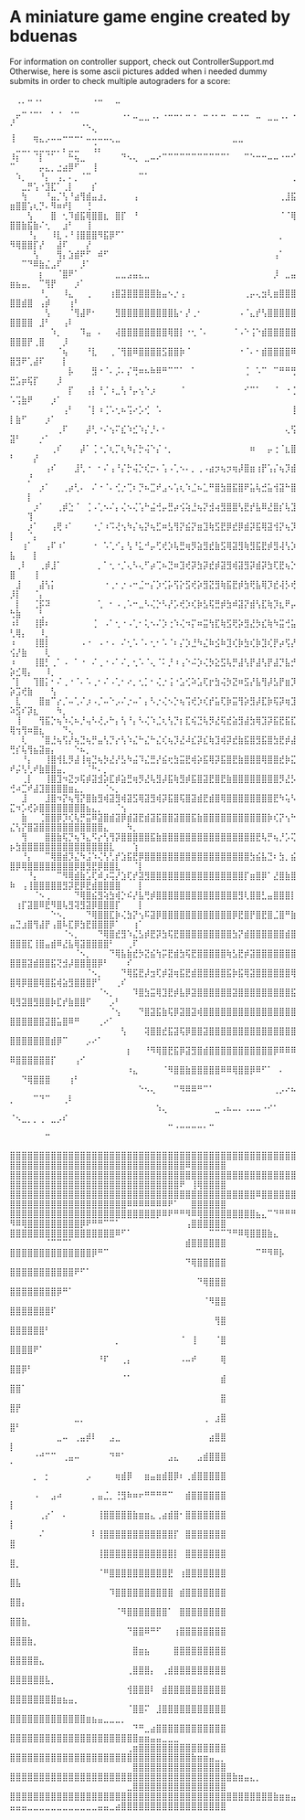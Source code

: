 # A miniature game engine created by bduenas


For information on controller support, check out ControllerSupport.md
Otherwise, here is some ascii pictures added when i needed dummy submits in order to check multiple autograders for a score:


⠀⢀⡀⠤⠠⠄⠀⠀⠀⠀⠀⠀⠀⠀⠠⠤⠀⠀⣀⠀⠀⠀⠀⠀⠀⠀⠀⠀⠀⠀⠀⠀⠀⠀⠀⠀⠀⠀⠀⠀⠀⠀⠀⠀⠀⠀⠀⠀⠀⠀⠀⣀⢀⣀⡀⠀⡀⢀⠀⢀⣀⠀⠀⠀⠀⠀⠀⠀⠀⠀⠀⠀
⢠⠋⠀⠀⠀⠀⠀⠀⠀⠀⠀⠀⠀⠀⠀⠀⠀⠀⠀⠈⠁⠒⠤⠤⠐⠂⠈⠉⠉⠁⠉⠈⠀⠉⠈⠁⠉⠀⠉⠈⠉⠀⠒⠀⠤⠤⠐⠂⠈⠁⠀⠀⠀⠀⠀⠀⠀⠀⠀⠀⠀⠈⠑⢄⠀⠀⠀⠀⠀⠀⠀⠀
⢸⠀⠀⠀⢶⣄⡠⠤⠤⠒⠒⠒⠂⠤⠤⠤⠤⢄⣀⠀⠀⠀⠀⠀⠀⠀⠀⠀⠀⠀⠀⠀⠀⠀⠀⠀⠀⠀⣀⣀⠀⠀⠀⠀⠀⠀⠀⠀⠀⠀⣀⣀⡀⣀⣀⣀⣀⡀⡄⣀⣀⠀⠀⢨⡄⠀⠀⠀⠀⠀⠀⠀
⠸⡆⠀⠀⠈⡇⠈⠁⠀⠀⠓⢦⣀⠀⠀⠀⠀⠀⠀⠙⠢⢄⠀⣀⠤⠔⠉⠉⠉⠉⠉⠉⠉⠉⠉⠉⠉⠁⠀⠀⠉⠑⠒⠒⠤⠤⠐⠒⠊⠉⠀⠀⠀⠀⡤⣄⡀⣐⣴⡿⠋⠀⠀⢸⠀⠀⠀⠀⠀⠀⠀⠀
⠀⠱⡀⠀⠀⠘⡄⠀⢠⡀⠄⡀⠈⠉⠀⠀⠀⠀⠀⠀⠀⠀⠉⠁⠀⠀⠀⠀⠀⠀⠀⠀⠀⠀⠀⠀⠀⠀⠀⠀⠀⠀⠀⠀⠀⠀⠀⠀⢀⠀⠀⣀⡛⢡⠐⣹⣏⠁⢀⡇⠀⠀⠀⡎⠀⠀⠀⠀⠀⠀⠀⠀
⠀⠀⢳⠀⠀⠀⠘⣤⡈⢣⠘⣴⢻⣾⣤⣰⡀⠀⠀⠀⠀⢠⠀⠀⠀⠀⠀⠀⠀⠀⠀⠀⠀⠀⠀⠀⠀⠀⠀⠀⠀⠀⠀⠀⠀⠀⢀⣸⣯⣶⣿⣿⢡⢆⡙⠄⠻⠶⠞⡇⠀⠀⢘⠀⠀⠀⠀⠀⠀⠀⠀⠀
⠀⠀⠀⢣⠀⠀⠀⣿⠀⢂⠹⣾⣯⢿⣿⣿⣆⠀⣿⡏⠀⠘⠀⠀⠀⠀⠀⠀⠀⠀⠀⠀⠀⠀⠀⠀⠀⠀⠀⠀⠀⠀⠀⠀⠀⠀⠈⠈⢿⣿⣿⣷⣯⣷⠌⢂⠀⠀⣰⠃⠀⠀⢸⠀⠀⠀⠀⠀⠀⠀⠀⠀
⠀⠀⠀⠘⡄⠀⠀⠸⣇⠠⠘⢸⣿⣿⣿⠻⣯⡿⠋⠁⠀⠀⠀⠀⠀⠀⠀⠀⠀⠀⠀⠀⠀⠀⠀⠀⠀⠀⠀⠀⠀⠀⠀⠀⠀⠀⡀⠀⠀⠻⢿⣿⣿⡏⡜⠀⠀⣼⠏⠀⠀⠀⡜⠀⠀⠀⠀⠀⠀⠀⠀⠀
⠀⠀⠀⠀⢣⠀⠀⠀⢻⡄⣱⣾⠟⠋⠀⠾⠋⠀⠀⠀⠀⠀⠀⠀⠀⠀⠀⠀⠀⠀⠀⠀⠀⠀⠀⠀⠀⠀⠀⠀⠀⠀⠀⠀⠀⢠⠁⠀⠀⠀⠀⠉⠙⠿⣷⣌⣠⠏⠀⠀⠀⡸⠁⠀⠀⠀⠀⠀⠀⠀⠀⠀
⠀⠀⠀⠀⠀⡆⠀⠀⠈⣿⠟⠁⠀⠀⠀⠀⠀⠀⣀⣀⣠⣤⣄⣀⠀⠀⠀⠀⠀⠀⠀⠀⠀⠀⠀⠀⠀⠀⠀⠀⠀⠀⠀⠀⠀⡸⠀⣀⣤⣶⣦⣤⡀⠀⠉⢻⡟⠀⠀⠀⡰⠁⠀⠀⠀⠀⠀⠀⠀⠀⠀⠀
⠀⠀⠀⠀⠀⠘⡀⠀⠀⠸⣄⠀⠀⢀⠀⠀⠀⢰⣿⣽⣿⣿⣿⣿⣿⣷⣤⠢⡐⢠⠀⠀⠀⠀⠀⠀⠀⠀⠀⠀⢀⡤⢄⣲⢇⣶⣿⣿⣿⣿⣿⣾⣿⠀⢠⡾⠀⠀⠀⢰⠃⠀⠀⠀⠀⠀⠀⠀⠀⠀⠀⠀
⠀⠀⠀⠀⠀⠀⢣⠀⠀⠀⠈⢻⣼⠟⠂⠀⠀⠀⣻⣿⣿⣿⣿⣿⣿⣿⣿⣿⣧⠂⡜⢀⠂⠀⠀⠀⠀⠀⠀⠠⠈⣄⡞⢣⣿⣿⣿⣿⣿⣿⣿⣿⣿⠀⣸⠃⠀⠀⢠⠇⠀⠀⠀⠀⠀⠀⠀⠀⠀⠀⠀⠀
⠀⠀⠀⠀⠀⠀⠀⠱⡀⠀⠀⠀⠹⣤⠀⠄⠀⠀⢼⣿⣿⣿⣿⣿⣿⣿⣿⢿⣿⡇⠐⢂⠈⠄⠀⠀⠀⠀⠈⠠⠑⢨⠑⣾⣿⣿⣿⣿⣿⣿⣿⣿⡟⢀⣿⠀⠀⠀⡸⠀⠀⠀⠀⠀⠀⠀⠀⠀⠀⠀⠀⠀
⠀⠀⠀⠀⠀⠀⠀⠀⠈⢦⠀⠀⠀⠘⣇⠀⠀⢀⠈⢻⣿⠿⣿⣿⣿⣿⣫⣿⣿⡷⠈⠀⠀⠀⠀⠀⠀⠀⠀⠐⠈⠄⠂⣾⣿⣿⣿⣿⠿⣿⣻⠟⢁⣼⠏⠀⠀⠀⡇⠀⠀⠀⠀⠀⠀⠀⠀⠀⠀⠀⠀⠀
⠀⠀⠀⠀⠀⠀⠀⠀⠀⠀⡧⠀⠀⠀⣻⠐⠈⠄⡨⠄⡌⢛⠶⠦⠷⠿⠛⠉⠉⠁⠀⠁⠀⠀⠀⠀⠀⠀⠀⠀⢈⠀⠡⠉⠀⠉⠛⠛⢛⣛⣡⡶⢯⡏⠀⠀⠀⡸⠀⠀⠀⠀⠀⠀⠀⠀⠀⠀⠀⠀⠀⠀
⠀⠀⠀⠀⠀⠀⠀⠀⠀⠀⡏⠀⠀⢠⡇⠘⡈⠰⣀⢣⠘⡤⢢⠑⡰⠀⠀⠀⠀⠈⠀⠀⠀⠀⠀⠀⠀⠀⠀⠀⠊⠉⠁⠀⠀⠈⠀⠐⢈⠡⢩⣷⠟⠀⠀⠀⡰⠁⠀⠀⠀⠀⠀⠀⠀⠀⠀⠀⠀⠀⠀⠀
⠀⠀⠀⠀⠀⠀⠀⠀⠀⢠⠃⠀⠀⠈⡇⠰⢈⠡⢂⠦⢩⠔⡡⢊⠀⠡⠀⠀⠀⠀⠀⠀⠀⠀⠀⠀⠀⠀⠀⠀⠀⠀⠀⠀⠀⠀⠀⠀⢸⡇⣷⠋⠀⠀⠀⡰⠁⠀⠀⠀⠀⠀⠀⠀⠀⠀⠀⠀⠀⠀⠀⠀
⠀⠀⠀⠀⠀⠀⠀⠀⢀⠏⠀⠀⠀⡼⢃⠐⠌⢢⠍⣎⠱⣊⠱⡌⡘⠄⠂⠀⠀⠀⠀⠀⠀⠀⠀⠀⠀⠀⠀⠀⠀⠀⠀⠀⠀⠀⠀⢄⢫⣽⠃⠀⠀⠀⡐⠁⠀⠀⠀⠀⠀⠀⠀⠀⠀⠀⠀⠀⠀⠀⠀⠀
⠀⠀⠀⠀⠀⠀⠀⢀⠎⠀⠀⠀⡼⠁⢈⠐⡈⢆⡉⢆⠳⡌⡓⢬⠑⡌⠐⡀⠀⠀⠀⠀⠀⠀⠀⠀⠀⠀⠀⠀⠀⠶⠀⠀⡤⢐⠈⣆⣿⠃⠀⠀⠀⡜⠀⠀⠀⠀⠀⠀⠀⠀⠀⠀⠀⠀⠀⠀⠀⠀⠀⠀
⠀⠀⠀⠀⠀⠀⢠⠎⠀⠀⠀⣸⢃⠐⠀⠂⠌⢠⠘⡌⡓⢬⡑⢎⡒⠄⢡⠠⢁⠢⠄⡀⢀⠠⣴⡲⢦⡲⢶⡼⣿⣶⢰⡟⢡⡌⢦⡹⣾⠀⠀⠀⡘⠀⠀⠀⠀⠀⠀⠀⠀⠀⠀⠀⠀⠀⠀⠀⠀⠀⠀⠀
⠀⠀⠀⠀⠀⡰⠁⠀⠀⢀⡴⢃⠄⠀⠌⠐⠈⠄⢊⡐⢉⠆⡙⠦⣉⠞⣠⠢⢡⢆⠱⣈⠦⣁⠛⣿⣳⣿⣯⣿⠟⣥⢧⣚⣥⢺⣽⠓⣿⠀⠀⠀⡇⠀⠀⠀⠀⠀⠀⠀⠀⠀⠀⠀⠀⠀⠀⠀⠀⠀⠀⠀
⠀⠀⠀⠀⡰⠁⠀⠀⢀⡾⣑⠈⠀⢈⠠⢁⠢⠌⡄⢌⠢⢌⢡⠓⣬⢚⡤⣛⡴⢪⢵⣘⢦⡝⣺⢴⣻⣿⣿⢣⣟⡞⣧⠿⣜⣿⡎⢧⣹⠀⠀⠀⢹⠀⠀⠀⠀⠀⠀⠀⠀⠀⠀⠀⠀⠀⠀⠀⠀⠀⠀⠀
⠀⠀⠀⡰⠁⠀⠀⢠⢟⠰⠁⠀⠀⠀⠐⡈⠰⠩⢜⢢⠳⡌⢦⡝⢦⣋⠶⣣⢻⡝⣮⡝⣶⣹⢷⣫⣟⡿⣞⡿⣾⡽⣯⢿⣽⢺⡝⢦⡹⡇⠀⠀⠈⡄⠀⠀⠀⠀⠀⠀⠀⠀⠀⠀⠀⠀⠀⠀⠀⠀⠀⠀
⠀⠀⢰⠁⠀⠀⢠⠏⠰⠁⠀⠀⠀⠀⠐⠀⠡⢁⠊⡄⢣⠘⣅⠚⡤⢋⢞⡱⢧⣛⢶⡻⣵⣻⣞⣷⣫⢿⣽⣻⢷⣻⣯⣟⡾⣻⢼⢣⡱⣧⠀⠀⠀⡇⠀⠀⠀⠀⠀⠀⠀⠀⠀⠀⠀⠀⠀⠀⠀⠀⠀⠀
⠀⢀⠇⠀⠀⢀⡾⣸⠁⠀⠀⠀⠀⠀⠀⡀⠁⢂⠐⡈⢄⠣⢄⠋⡴⢉⠦⣙⠶⣹⢞⡽⣳⡽⣞⡾⣽⣻⢾⣽⣻⡽⣾⡽⣳⢏⣟⢦⡑⣿⠀⠀⠀⢸⠀⠀⠀⠀⠀⠀⠀⠀⠀⠀⠀⠀⠀⠀⠀⠀⠀⠀
⠀⣸⠀⠀⠀⣼⢣⡅⠀⠀⠀⠀⠀⠀⠀⠀⠐⢀⠂⡐⠠⠒⣈⠒⡌⡱⢊⡥⢫⡕⣫⢞⡵⣻⣝⣻⢷⣯⣟⡾⣳⢟⣧⢿⡹⣞⢼⡣⢞⡸⡇⠀⠀⠈⡄⠀⠀⠀⠀⠀⠀⠀⠀⠀⠀⠀⠀⠀⠀⠀⠀⠀
⠀⡇⠀⠀⢈⡯⠽⠀⠀⠀⠀⠀⠀⠀⠀⢁⠀⠂⠠⢀⠡⠒⣀⠣⢌⡑⠣⡜⡡⢞⡱⢎⡷⣣⢯⣛⡾⣳⠾⣽⡝⣾⢣⣏⢷⡹⣆⠟⡤⢓⣷⠀⠀⠀⢃⠀⠀⠀⠀⠀⠀⠀⠀⠀⠀⠀⠀⠀⠀⠀⠀⠀
⠰⠇⠀⠀⢸⡿⠆⠀⠀⠀⠀⠀⠀⠀⢈⠀⠠⠁⢂⠐⠠⢁⠂⢅⠢⠌⡱⢐⠱⢌⠲⡍⠶⣭⢳⣏⢷⣫⢟⡵⣻⣜⡳⣎⢷⠳⣭⢚⣥⢃⢿⡄⠀⠀⠸⡀⠀⠀⠀⠀⠀⠀⠀⠀⠀⠀⠀⠀⠀⠀⠀⠀
⠰⠀⠀⠀⢸⣿⡇⠀⠀⠀⠀⠀⠠⠐⠀⠠⠐⠠⠀⠌⢂⠡⠈⠄⢂⠂⠡⠈⠆⡌⡱⣘⠳⣌⠷⣪⠷⣹⢎⡷⣳⢎⡷⣹⢎⡟⡴⢫⡜⢪⡜⣷⠀⠀⠀⢇⠀⠀⠀⠀⠀⠀⠀⠀⠀⠀⠀⠀⠀⠀⠀⠀
⠰⠀⠀⠀⢸⣿⡃⢀⠁⠠⠀⠁⠐⠀⠌⢀⠐⠠⠁⠌⡀⢂⠡⠈⢄⠈⠅⡘⠰⢠⠑⠬⡱⢌⡳⣕⣫⢧⡛⣼⢣⡟⣼⢣⡟⣼⡙⣧⡚⡵⣊⢿⡄⠀⠀⠸⡀⠀⠀⠀⠀⠀⠀⠀⠀⠀⠀⠀⠀⠀⠀⠀
⠈⡇⠀⠀⢹⣿⡅⠂⠌⢀⠐⠈⠄⠡⢀⠂⠌⠠⢁⠂⠔⡀⢂⡁⠂⢌⡐⢨⠐⣡⢊⠵⣡⢏⡖⣳⢬⡳⣝⠶⣫⡜⣧⢻⡼⣣⡟⣶⡹⡵⣩⢞⣷⠀⠀⠀⢣⠀⠀⠀⠀⠀⠀⠀⠀⠀⠀⠀⠀⠀⠀⠀
⠀⣇⠀⠀⠀⣿⣶⠉⡔⡈⠤⢁⠌⡰⠠⡈⠤⠑⡠⠌⡐⠤⠁⡄⠣⡐⢌⠢⡑⢦⢩⢞⡱⢎⡞⣥⢏⡷⣭⢻⡵⣻⡼⣏⡷⢯⡽⢶⣹⠵⣫⠎⡽⣆⠀⠀⠀⠳⡀⠀⠀⠀⠀⠀⠀⠀⠀⠀⠀⠀⠀⠀
⠀⢸⠀⠀⠀⢻⣯⡑⢦⠱⢌⠦⡘⢤⠣⢜⡠⠓⡄⢣⠘⡄⠣⢌⠱⣈⢆⢣⡙⡆⣏⢮⣙⢧⡻⣜⢯⣞⣵⣻⣼⣳⢿⣹⡽⣯⣟⣯⣏⢿⢲⢻⠶⣿⣆⠀⠀⠀⠙⢄⠀⠀⠀⠀⠀⠀⠀⠀⠀⠀⠀⠀
⠀⠀⢇⠀⠀⠈⣿⣘⢦⢫⡜⢦⣙⢦⡛⣤⢣⡙⡔⢣⠱⣌⠓⣌⠓⣌⢎⢦⡹⣜⠼⣎⡽⣎⢷⣹⢾⡽⣞⣷⣯⣿⣻⣯⣿⣳⣟⡾⣼⢛⡎⢧⢻⣦⣽⣶⡄⠀⠀⠀⠑⠦⡀⠀⠀⠀⠀⠀⠀⠀⠀⠀
⠀⠀⠘⡄⠀⠀⢸⣿⢺⣇⡻⣼⢸⢶⣙⢦⡳⣜⡜⣣⠳⣬⠹⣌⣛⡜⣮⢖⣳⣭⣟⢾⡵⣯⢿⡽⣯⣿⣟⣷⣿⣿⣿⢿⣿⣿⣞⡷⣍⠞⡬⢣⢃⠞⣷⣿⣿⣤⡀⠀⠀⠀⠈⠓⠄⡀⠀⠀⠀⠀⠀⠀
⠀⠀⢀⡇⠀⠀⢸⣿⣹⠲⣝⡲⢯⡾⣽⣺⡵⣏⡾⣵⣛⢶⡻⣜⢧⣻⡼⣯⢷⣻⡾⣯⣿⣽⣟⣿⣟⣷⣿⣿⣿⣿⣿⣿⣿⣿⡻⣜⡣⢚⠴⣉⠞⣼⣹⣿⣿⣿⣿⣶⣄⡀⠀⠀⠀⠈⠢⡀⠀⠀⠀⠀
⠀⠀⣸⠀⠀⠀⣸⣿⠲⡝⢦⢻⡝⣿⣷⣻⢾⣽⣻⢾⣽⣫⢿⣽⣻⢾⡽⣯⣿⢯⣿⣽⣾⣟⣾⣿⢿⣿⣿⣿⣿⣿⣿⣿⣿⣟⠳⢥⠣⣍⠲⡡⢞⡵⣿⣿⣿⣿⣿⣿⣿⣿⣦⣄⡀⠀⠀⠈⢢⠀⠀⠀
⠀⠀⣷⠀⠀⢈⣿⣿⡿⡹⢎⢧⡛⣭⠿⣽⣿⣾⣽⡿⣾⣽⣟⣾⣽⣯⣿⣿⣽⣿⣿⣯⣷⣿⣿⣿⣿⣿⣿⣿⣿⣿⣿⣿⡷⢎⡝⢢⠓⣌⢣⡝⣿⣽⣿⣿⣿⣿⣿⣿⣿⣿⣿⣿⣿⣄⠀⠀⠀⠳⡀⠀
⠀⠀⢻⠀⠀⠀⣿⣿⣷⢯⡙⢦⠹⣄⠫⡔⢣⢻⡽⣿⣿⣿⣿⣿⣯⣷⣿⣿⣿⣿⣿⣿⣿⣿⣿⣿⣿⣿⣿⣿⣿⣿⣟⢧⡛⢦⡘⡡⢍⡦⣳⣿⣿⣿⣿⣿⣿⣿⣿⣿⣿⣿⣿⣿⣿⣿⣇⠀⠀⠀⢱⠀
⠀⠀⠘⡄⠀⠀⠉⢿⣿⣾⡹⣌⠳⣨⠱⢌⢣⢃⡞⣱⣯⣟⡿⣿⣿⣿⣿⣿⣿⣿⣿⣿⣿⣿⣿⣿⣿⣿⣿⣿⣿⣳⣮⣧⣙⠆⣳⡀⣮⣿⡿⢿⣿⣿⣿⣿⣿⣿⣿⣿⡿⣿⣻⣟⡿⣿⣿⣇⠀⠀⠈⡇
⠀⠀⠀⠘⡄⠀⠀⠀⠉⠻⢿⣾⣷⣡⢏⠾⡰⢭⡜⣱⢏⡞⣽⣻⣿⣿⣿⣿⣿⣿⣿⣿⣿⣿⣿⣿⣿⣿⣿⣿⡏⣶⣿⡿⠁⣜⣿⣷⣿⠷⠀⢠⢸⣿⣿⣿⣿⣿⣻⡽⣟⡿⣟⣾⣿⣿⣿⣿⠀⠀⠀⡇
⠀⠀⠀⠀⠈⠢⢀⠀⠀⠀⠀⠙⢿⣿⣮⣻⢵⣳⢾⡑⠮⡜⣧⢛⡾⣿⣿⣿⣿⣿⣿⣿⣿⣿⣿⣿⣿⣿⣿⣻⢇⣿⣿⣃⣤⣿⣿⣿⡇⠀⢰⡏⣽⣿⠿⣟⠻⣿⢧⣻⢽⣻⣽⡿⣿⣿⣿⡏⠀⠀⠀⡇
⠀⠀⠀⠀⠀⠀⠀⠑⠢⡀⠀⠀⠀⠙⢿⣿⣿⣏⡷⢌⣳⡝⢢⠯⣽⡿⣿⣿⣿⣿⣿⣿⣿⣿⣿⣿⣿⣿⡿⣟⣿⡟⣿⣟⣿⣈⣿⠛⣷⣤⣙⣰⣿⢻⣼⡟⢠⣿⠧⣏⡿⣳⣟⣿⣿⣿⡿⠁⠀⠀⢰⠁
⠀⠀⠀⠀⠀⠀⠀⠀⠀⠈⠢⡀⠀⠀⠀⠙⢿⣿⣞⣻⠱⣌⣣⡾⣟⡽⣳⢯⣟⣿⣿⣿⣿⣿⣿⣿⣿⣿⣳⡝⣾⣿⣿⣿⣿⣿⣿⣾⣿⣿⣿⣿⣏⢸⣿⣤⣾⠿⣜⣧⢿⣽⣿⣿⣿⣿⠃⠀⠀⢀⠏⠀
⠀⠀⠀⠀⠀⠀⠀⠀⠀⠀⠀⠈⠢⡀⠀⠀⠀⠙⢿⣧⣷⣞⡳⣝⣮⢳⡭⣟⣾⣳⢯⣟⣿⣿⣿⣿⣿⢷⣣⣟⡾⣽⣿⣿⣿⣿⣿⣿⣿⣿⣿⣿⣽⣾⣿⣿⣯⢝⣺⡼⣿⣿⣿⣿⡿⠃⠀⠀⠀⠎⠀⠀
⠀⠀⠀⠀⠀⠀⠀⠀⠀⠀⠀⠀⠀⠈⠢⡀⠀⠀⠀⠙⢿⣯⣟⡼⣲⢏⡾⣽⢶⣯⣟⣾⣿⣿⣿⣿⣿⣯⡷⣯⢿⣽⣿⣿⣿⣿⣿⣿⢿⣿⢿⡿⣿⣿⢿⣿⣯⢾⣵⣻⣿⣿⣿⡟⠁⠀⠀⢀⠎⠀⠀⠀
⠀⠀⠀⠀⠀⠀⠀⠀⠀⠀⠀⠀⠀⠀⠀⠈⠢⡀⠀⠀⠀⠹⣿⣳⣭⢿⣹⣟⡾⣧⡿⣽⣿⣿⣿⣿⣿⣿⣽⣿⣿⣿⣿⣿⣿⣿⣿⣿⣯⢿⣻⣽⣿⣻⣿⣿⡷⣏⡞⣷⣿⣿⠋⠀⠀⠀⡠⠃⠀⠀⠀⠀
⠀⠀⠀⠀⠀⠀⠀⠀⠀⠀⠀⠀⠀⠀⠀⠀⠀⠈⢢⠀⠀⠀⠙⣿⣽⣯⣷⢯⡿⣽⣿⣽⢾⣿⣿⣿⣿⣿⣿⣿⣿⣿⣿⣿⣿⣿⣿⣿⣿⣿⣿⣿⣿⣿⣿⣽⣿⣥⣿⠿⠛⠀⠀⠀⢀⠔⠁⠀⠀⠀⠀⠀
⠀⠀⠀⠀⠀⠀⠀⠀⠀⠀⠀⠀⠀⠀⠀⠀⠀⠀⠀⢣⠀⠀⠀⢽⣿⣿⣞⣯⣽⢯⡿⣿⣿⣽⣿⣿⣿⣿⣿⣿⣿⣿⣿⣿⣿⣿⣿⣿⣿⣿⣿⣿⣿⣿⣿⣿⣾⡿⠉⠀⠀⠀⡠⠔⠁⠀⠀⠀⠀⠀⠀⠀
⠀⠀⠀⠀⠀⠀⠀⠀⠀⠀⠀⠀⠀⠀⠀⠀⠀⠀⠀⠀⡆⠀⠀⠘⠻⢿⣿⣟⣯⡿⣽⣻⣿⣾⣿⣿⣿⣿⣿⣿⣿⣿⣿⣿⣿⡿⠿⠿⠿⠿⣿⣿⣿⣿⣿⣿⡏⠀⠀⠀⢠⠊⠀⠀⠀⠀⠀⠀⠀⠀⠀⠀
⠀⠀⠀⠀⠀⠀⠀⠀⠀⠀⠀⠀⠀⠀⠀⠀⠀⠀⠀⠀⠰⣄⠀⠀⠀⠀⠈⠻⣿⣿⣷⣿⣿⣿⣿⣿⠿⠿⢿⣿⣿⡿⠿⠋⠁⠀⠄⠀⠀⠀⠀⠙⢿⣿⣿⣿⠀⠀⠀⢰⠃⠀⠀⠀⠀⠀⠀⠀⠀⠀⠀⠀
⠀⠀⠀⠀⠀⠀⠀⠀⠀⠀⠀⠀⠀⠀⠀⠀⠀⠀⠀⠀⠀⠀⠑⠢⢄⠀⠀⠀⠉⠻⠿⠿⠛⠉⠁⠀⠀⠀⠀⠀⠀⠀⠀⠀⠀⢀⡠⠔⠦⡀⠀⠀⠀⠉⠙⠉⠀⠀⢀⠇⠀⠀⠀⠀⠀⠀⠀⠀⠀⠀⠀⠀
⠀⠀⠀⠀⠀⠀⠀⠀⠀⠀⠀⠀⠀⠀⠀⠀⠀⠀⠀⠀⠀⠀⠀⠀⠀⠱⢄⠀⠀⠀⠀⠀⠀⠀⠀⣀⠠⠦⠤⠄⠠⠤⠤⠐⠊⠁⠀⠀⠀⠈⠢⣀⡀⡀⢀⠀⣀⡠⠎⠀⠀⠀⠀⠀⠀⠀⠀⠀⠀⠀⠀⠀
⠀⠀⠀⠀⠀⠀⠀⠀⠀⠀⠀⠀⠀⠀⠀⠀⠀⠀⠀⠀⠀⠀⠀⠀⠀⠀⠀⠉⠐⠒⠒⠒⠒⠂⠉⠀⠀⠀⠀⠀⠀⠀⠀⠀⠀⠀⠀⠀⠀⠀⠀⠀⠀⠀⠀⠉⠀⠀⠀⠀⠀⠀⠀⠀⠀⠀⠀⠀⠀
 
⣿⣿⣿⣿⣿⣿⣿⣿⣿⣿⣿⣿⣿⣿⣿⣿⣿⣿⣿⣿⣿⣿⣿⣿⣿⣿⣿⣿⣿⣿⣿⣿⣿⣿⣿⣿⣿⣿⣿⣿⣿⣿⣿⣿⣿⣿⣿⣿⣿⣿⣿⣿⣿⣿⣿⣿⣿⣿⣿⣿⣿⣿⣿⣿⣿⣿⣿⣿⣿⣿⣿⣿⣿⣿⣿⣿⣿⣿⣿⠿⣿⣿⣿⣿⣿⣿
⣿⣿⣿⣿⣿⣿⣿⣿⣿⣿⣿⣿⣿⣿⣿⣿⣿⣿⣿⣿⣿⣿⣿⣿⣿⣿⣿⣿⣿⣿⣿⣿⣿⣿⣿⣿⣿⣿⣿⣿⣿⣿⣿⣿⣿⣿⣿⣿⣿⣿⣿⣿⣿⣿⣿⣿⣿⣿⣿⣿⣿⣿⣿⣿⣿⣿⣿⣿⣿⣿⣿⣿⣿⣿⣿⣿⣿⣿⠟⠀⢸⢿⣿⣿⣿⣿
⣿⣿⣿⣿⣿⣿⣿⣿⣿⣿⣿⣿⣿⣿⣿⣿⣿⣿⣿⣿⣿⣿⣿⣿⣿⣿⣿⣿⣿⣿⣿⣿⣿⣿⣿⣿⣿⣿⣿⣿⣿⣿⠿⣿⣿⣿⣿⣿⣿⣿⣿⣿⣿⣿⣿⣿⣿⣿⣿⣿⣿⣿⣿⣿⣿⣿⣿⣿⣿⠿⠿⠿⠿⠿⠿⠿⠟⠁⠀⠀⣿⣿⣿⣿⣿⣿
⣿⣿⣿⣿⣿⣿⣿⣿⣿⣿⣿⣿⣿⣿⣿⣿⣿⣿⣿⣿⣿⣿⣿⣿⣿⡿⠿⠟⠛⠛⠻⠿⢿⣿⣿⣿⣿⣿⣿⣿⣿⣿⣦⣄⠉⠙⠛⠛⠛⠻⠿⢿⣿⣿⣿⣿⣿⣿⣿⣿⣿⡿⠟⠛⠛⠉⠉⠁⠀⠀⠀⠀⠀⠀⠀⠀⠀⠀⠀⢠⣿⣿⣿⣿⣿⣿
⣿⣿⣿⣿⣿⣿⣿⣿⣿⣿⣿⣿⣿⣿⣿⣿⣿⣿⠿⠋⠁⠀⠀⠀⠀⠀⠀⠀⠀⠀⠀⠀⠀⠀⠉⠉⠉⠙⠛⠿⢿⣿⣿⣿⣷⣄⠀⠀⠀⠀⠀⠀⠀⠀⠀⠈⠉⠉⠉⠁⠀⠀⠀⠀⠀⠀⠀⠀⠀⠀⠀⠀⠀⠀⠀⠀⠀⠀⠀⣾⣿⣿⣿⣿⣿⣿
⣿⣿⣿⣿⣿⣿⣿⣿⣿⣿⣿⣿⣿⣿⡿⠛⠉⠀⠀⠀⠀⠀⠀⠀⠀⠀⠀⠀⠀⠀⠀⠀⠀⠀⠀⠀⠀⠀⠀⠀⠀⠀⠉⠛⠻⠿⡧⠀⠀⠀⠀⠀⠀⠀⠀⠀⠀⠀⠀⠀⠀⠀⠀⠀⠀⠀⠀⠀⠀⠀⠀⠀⠀⠀⠀⠀⠀⠀⠀⠙⢿⣿⣿⣿⣿⣿
⣿⣿⣿⣿⣿⣿⣿⣿⣿⣿⣿⠟⠋⠁⠀⠀⠀⠀⠀⠀⠀⠀⠀⠀⠀⠀⠀⠀⠀⠀⠀⠀⠀⠀⠀⠀⠀⠀⠀⠀⠀⠀⠀⠀⠀⠀⠀⠀⠀⠀⠀⠀⠀⠀⠀⠀⠀⠀⠀⠀⠀⠀⠀⠀⠀⠀⠀⠀⠀⠀⠀⠀⠀⠀⠀⠀⠀⠀⠀⠀⠀⠙⢿⣿⣿⣿
⣿⣿⣿⣿⣿⣿⣿⣿⡿⠛⠁⠀⠀⠀⠀⠀⠀⠀⠀⠀⠀⠀⠀⠀⠀⠀⠀⠀⠀⠀⠀⠀⠀⠀⠀⠀⠀⠀⠀⠀⠀⠀⠀⠀⠀⠀⠀⠀⠀⠀⠀⠀⠀⠀⠀⠀⠀⠀⠀⠀⠀⠀⠀⠀⠀⠀⠀⠀⠀⠀⠀⠀⠀⠀⠀⠀⠀⠀⠀⠀⠀⠀⠈⠻⣿⣿
⣿⣿⣿⣿⣿⣿⣿⠏⠀⠀⠀⠀⠀⠀⠀⠀⠀⠀⠀⠀⠀⠀⠀⠀⠀⠀⠀⠀⠀⠀⠀⠀⠀⠀⠀⠀⠀⠀⠀⠀⠀⠀⠀⠀⠀⠀⠀⠀⠀⠀⠀⠀⠀⠀⠀⠀⠀⠀⠀⠀⠀⠀⠀⠀⠀⠀⠀⠀⠀⠀⠀⠀⠀⠀⠀⠀⠀⠀⠀⠀⠀⠀⠀⠀⢻⣿
⣿⣿⣿⣿⣿⣿⠃⠀⠀⠀⠀⠀⠀⠀⠀⠀⠀⠀⠀⠀⠀⠀⠀⠀⠀⠀⠀⠀⠀⠀⠀⠀⠀⠀⠀⠀⠀⠀⠀⠀⠀⠀⠀⠀⠀⠀⠀⠀⠀⠀⠀⠀⠀⠀⠀⠀⠀⠀⠀⠀⠀⠀⠀⠀⠀⠀⠀⡀⠀⠀⠀⠀⠀⠀⠀⠀⠀⠀⠈⠀⢸⠀⠀⠀⠈⣿
⣿⣿⣿⣿⠟⠁⠀⠀⠀⠀⠀⠀⠀⠀⠀⠀⠀⠀⠀⠀⠀⠀⠀⠀⠀⠀⠀⠀⠀⠀⠀⠀⠀⠀⠀⠀⠀⠀⠀⠀⠀⠀⠀⠀⠀⠀⠀⠀⠀⠀⠀⠀⠀⠀⠀⠀⠀⠀⠀⠀⠀⠀⠀⠀⠘⠏⠀⠀⢀⡄⠀⠀⠀⠀⠀⠀⠀⠀⠠⠤⠞⠀⠀⠀⠀⢿
⣿⣿⡿⠃⠀⠀⠀⠀⠀⠀⠀⠀⠀⠀⠀⠀⠀⠀⠀⠀⠀⠀⠀⠀⠀⠀⠀⠀⠀⠀⠀⠀⠀⠀⠀⠀⠀⠀⠀⠀⠀⠀⠀⠀⠀⠀⠀⠀⠀⠀⠀⠀⠀⠀⠀⠀⠀⠀⠀⠀⠀⠀⠀⠀⠀⠀⠀⠀⠈⠁⠀⠀⠀⠀⠀⠀⠀⠀⠀⠀⠀⠀⠀⠀⠀⣾
⣿⣿⠁⠀⠀⠀⠀⠀⠀⠀⠀⠀⠀⠀⠀⠀⠀⠀⠀⠀⠀⠀⠀⠀⠀⠀⠀⠀⠀⠀⠀⠀⠀⠀⠀⠀⠀⠀⠀⠀⠀⠀⠀⠀⠀⠀⠀⠀⠀⠀⠀⠀⠀⠀⠀⠀⠀⠀⠀⠀⠀⠀⠀⠀⠀⠀⠀⠀⠀⠀⠀⠀⠀⠀⠀⠀⠀⠀⠀⠀⠀⠀⠀⠀⠀⣿
⣿⡟⠀⠀⠀⠀⠀⠀⠀⠀⠀⠀⠀⠀⠀⠀⠀⠀⠀⠀⠀⠀⠀⠀⠀⠀⠀⠀⠀⠀⠀⠀⠀⠀⠀⠀⠀⠀⠀⠀⠀⠀⠀⠀⠀⠀⠀⠀⠀⠀⠀⠀⠀⠀⠀⠀⠀⠀⠀⠀⣀⡀⠀⠀⠀⠀⠀⠀⠀⠀⠀⠀⠀⠀⠀⠀⠀⠀⠀⠀⠀⠀⢀⠀⣰⣿
⣿⠃⠀⠀⠀⠀⠀⠀⠀⠀⠀⠀⠀⠀⠀⠀⠀⠀⠀⠀⠀⠀⠀⠀⠀⠀⠀⠀⠀⠀⠀⠀⠀⠀⠀⠀⠀⠀⠀⠀⠀⠀⠀⠀⠀⠀⠀⠀⠀⠀⠀⠀⠀⠀⠀⠀⠀⣀⠤⠀⢀⣤⡾⠇⠀⠀⣠⣀⠀⠀⠀⠀⠀⠀⠀⠀⠀⠀⠀⠀⠀⠀⠀⣴⣿⣿
⡇⠀⠀⠀⠀⠀⠀⠀⠀⠀⠀⠀⠀⠀⠀⠀⠀⠀⠀⠀⠀⠀⠀⠀⠀⠀⠀⠀⠀⠀⠀⠀⠀⠀⠀⠀⠀⠀⠀⠀⠀⠀⠀⠀⠀⠀⠀⠀⠀⠀⠀⠀⠀⠐⠚⠉⠉⠀⢀⣤⠤⠀⠀⠀⠀⠀⠙⠛⠁⠀⠀⠀⠀⠀⠀⠀⣠⣄⠀⠀⠀⣠⣾⣿⣿⣿
⠁⠀⠀⠀⠀⠀⠀⠀⠀⠀⠀⠀⠀⠀⠀⠀⠀⠀⠀⠀⠀⠀⠀⠀⠀⠀⠀⠀⠀⠀⠀⠀⠀⠀⠀⠀⠀⠀⠀⠀⠀⠀⠀⠀⠀⠀⠀⠀⠀⠀⠀⠀⠀⡀⠀⡂⠀⠀⠀⠀⠀⠀⡠⠀⠀⠀⠀⢶⣾⡿⠀⠀⣶⣤⣶⣾⣿⡿⠆⢀⣾⣿⣿⣿⣿⣿
⠀⠀⠀⠀⠀⠀⠀⠀⠀⠀⠀⠀⠀⠀⠀⠀⠀⠀⠀⠀⠀⠀⠀⠀⠀⠀⠀⠀⠀⠀⠀⠀⠀⠀⠀⠀⠀⠀⠀⠀⠀⠀⠀⠀⠀⠀⠀⠀⠀⠀⠀⠀⠀⠠⠀⠀⣠⠴⠀⠀⠀⠀⠀⡀⣤⣈⡀⢘⣻⠷⠶⠖⠛⠛⠛⠛⠉⠀⠀⣾⣿⣿⣿⣿⣿⣿
⡇⠀⠀⠀⠀⠀⠀⠀⠀⠀⠀⠀⠀⠀⠀⠀⠀⠀⠀⠀⠀⠀⠀⠀⠀⠀⠀⠀⠀⠀⠀⠀⠀⠀⠀⠀⠀⠀⠀⠀⠀⠀⠀⠀⠀⠀⠀⠀⠀⠀⠀⠀⠀⠀⢀⡔⠁⠀⠄⠀⠀⠀⠀⠀⢸⣿⣿⣿⣿⣿⣷⣶⣶⣄⢀⣴⣾⣿⠂⣿⣿⣿⣿⣿⣿⣿
⡇⠀⠀⠀⠀⠀⠀⠀⠀⠀⠀⠀⠀⠀⠀⠀⠀⠀⠀⠀⠀⠀⠀⠀⠀⠀⠀⠀⠀⠀⠀⠀⠀⠀⠀⠀⠀⠀⠀⠀⠀⠀⠀⠀⠀⠀⠀⠀⠀⠀⠀⠀⠀⠀⠌⠀⠀⠀⠀⠀⠀⠀⠀⠇⢸⣿⣿⣿⣿⣿⣿⣿⣿⣿⣿⣿⣿⡏⠀⣿⣿⣿⣿⣿⣿⣿
⣿⠀⠀⠀⠀⠀⠀⠀⠀⠀⠀⠀⠀⠀⠀⠀⠀⠀⠀⠀⠀⠀⠀⠀⠀⠀⠀⠀⠀⠀⠀⠀⠀⠀⠀⠀⠀⠀⠀⠀⠀⠀⠀⠀⠀⠀⠀⠀⠀⠀⠀⠀⠀⠀⠀⠀⠀⠀⠀⠀⠀⠀⠀⠀⢸⣿⣿⣿⣿⣿⣿⣿⣿⣿⣿⣿⣿⡇⠀⣿⣿⣿⣿⣿⣿⣿
⣿⡀⠀⠀⠀⠀⠀⠀⠀⠀⠀⠀⠀⠀⠀⠀⠀⠀⠀⠀⠀⠀⠀⠀⠀⠀⠀⠀⠀⠀⠀⠀⠀⠀⠀⠀⠀⠀⠀⠀⠀⠀⠀⠀⠀⠀⠀⠀⠀⠀⠀⠀⠀⠀⠀⠀⠀⠀⠀⠀⠀⠀⠀⠀⠈⠛⣿⣿⣿⣿⣿⣿⣿⣿⣿⣿⣟⠀⢰⣿⣿⣿⣿⣿⣿⣿
⣿⣧⠀⠀⠀⠀⠀⠀⠀⠀⠀⠀⠀⠀⠀⠀⠀⠀⠀⠀⠀⠀⠀⠀⠀⠀⠀⠀⠀⠀⠀⠀⠀⠀⠀⠀⠀⠀⠀⠀⠀⠀⠀⠀⠀⠀⠀⠀⠀⠀⠀⠀⠀⠀⠀⠀⠀⠀⠀⠀⠀⠀⠀⠀⠀⠀⠹⣿⣿⣿⣿⣿⣿⣿⣿⣿⣿⠀⣾⣿⣿⣿⣿⣿⣿⣿
⣿⣿⡄⠀⠀⠀⠀⠀⠀⠀⠀⠀⠀⠀⠀⠀⠀⠀⠀⠀⠀⠀⠀⠀⠀⠀⠀⠀⠀⠀⠀⠀⠀⠀⠀⠀⠀⠀⠀⠀⠀⠀⠀⠀⠀⠀⠀⠀⠀⠀⠀⠀⠀⠀⠀⠀⠀⠀⠀⠀⠀⠀⠀⠀⠀⠀⠀⠈⠻⣿⣿⣿⣿⣿⣿⣿⠁⠀⣿⣿⣿⣿⣿⣿⣿⣿
⣿⣿⣷⡀⠀⠀⠀⠀⠀⠀⠀⠀⠀⠀⠀⠀⠀⠀⠀⠀⠀⠀⠀⠀⠀⠀⠀⠀⠀⠀⠀⠀⠀⠀⠀⠀⠀⠀⠀⠀⠀⠀⠀⠀⠀⠀⠀⠀⠀⠀⠀⠀⠀⠀⠀⠀⠀⠀⠀⠀⠀⠀⠀⠀⠀⠀⠀⠀⠀⠙⣿⣿⠿⠛⠋⠀⠀⢰⣿⣿⣿⣿⣿⣿⣿⣿
⣿⣿⣿⣷⡀⠀⠀⠀⠀⠀⠀⠀⠀⠀⠀⠀⠀⠀⠀⠀⠀⠀⠀⠀⠀⠀⠀⠀⠀⠀⠀⠀⠀⠀⠀⠀⠀⠀⠀⠀⠀⠀⠀⠀⠀⠀⠀⠀⠀⠀⠀⠀⠀⠀⠀⠀⠀⠀⠀⠀⠀⠀⠀⠀⠀⠀⠀⠀⠀⠀⣿⣶⣦⠀⠀⠀⠀⣿⣿⣿⣿⣿⣿⣿⣿⣿
⣿⣿⣿⣿⣿⣄⠀⠀⠀⠀⠀⠀⠀⠀⠀⠀⠀⠀⠀⠀⠀⠀⠀⠀⠀⠀⠀⠀⠀⠀⠀⠀⠀⠀⠀⠀⠀⠀⠀⠀⠀⠀⠀⠀⠀⠀⠀⠀⠀⠀⠀⠀⠀⠀⠀⠀⠀⠀⠀⠀⠀⠀⠀⠀⠀⠀⠀⠀⠀⢀⣿⣿⣿⡄⠀⢀⣾⣿⣿⣿⣿⣿⣿⣿⣿⣿
⣿⣿⣿⣿⣿⣿⣧⡀⠀⠀⠀⠀⠀⠀⠀⠀⠀⠀⠀⠀⠀⠀⠀⠀⠀⠀⠀⠀⠀⠀⠀⠀⠀⠀⠀⠀⠀⠀⠀⠀⠀⠀⠀⠀⠀⠀⠀⠀⠀⠀⠀⠀⠀⠀⠀⠀⠀⠀⠀⠀⠀⠀⠀⠀⠀⠀⠀⠀⠀⢺⣿⣿⣿⠇⠀⣾⣿⣿⣿⣿⣿⣿⣿⣿⣿⣿
⣿⣿⣿⣿⣿⣿⣿⣿⣶⣦⣤⡀⠀⠀⠀⠀⠀⠀⠀⠀⠀⠀⠀⠀⠀⠀⠀⠀⠀⠀⠀⠀⠀⠀⠀⠀⠀⠀⠀⠀⠀⠀⠀⠀⠀⠀⠀⠀⠀⠀⠀⠀⠀⠀⠀⠀⠀⠀⠀⠀⠀⠀⠀⠀⠀⠀⠀⠀⠀⠈⣿⣿⠍⠀⣸⣿⣿⣿⣿⣿⣿⣿⣿⣿⣿⣿
⣿⣿⣿⣿⣿⣿⣿⣿⣿⣿⣿⣿⣿⣶⣦⣤⣀⣀⣀⡀⠀⠀⠀⠀⠀⠀⠀⠀⠀⠀⠀⠀⠀⠀⠀⠀⠀⠀⠀⠀⠀⠀⠀⠀⠀⠀⠀⠀⠀⠀⠀⠀⠀⠀⠀⠀⠀⠀⠀⠀⠀⠀⠀⠀⠀⠀⠀⠀⠀⠀⠙⠛⣀⣴⣿⣿⣿⣿⣿⣿⣿⣿⣿⣿⣿⣿
⣿⣿⣿⣿⣿⣿⣿⣿⣿⣿⣿⣿⣿⣿⣿⣿⣿⣿⣿⣿⣿⣿⣶⣶⣤⣤⣀⣀⣀⠀⠀⠀⠀⠀⠀⠀⠀⠀⠀⠀⠀⠀⠀⠀⠀⠀⠀⠀⠀⠀⠀⠀⠀⠀⠀⠀⠀⠀⠀⠀⠀⠀⠀⠀⠀⠀⠀⠀⠀⢀⣶⣿⣿⣿⣿⣿⣿⣿⣿⣿⣿⣿⣿⣿⣿⣿
⣿⣿⣿⣿⣿⣿⣿⣿⣿⣿⣿⣿⣿⣿⣿⣿⣿⣿⣿⣿⣿⣿⣿⣿⣿⣿⣿⣿⣿⣿⣿⣷⣶⣶⣤⣀⡀⠀⠀⠀⠀⠀⠀⠀⠀⠀⠀⠀⠀⠀⠀⠀⠀⠀⠀⠀⠀⠀⠀⠀⠀⠀⠀⠀⠀⠀⠀⠀⠀⠀⣿⣿⣿⣿⣿⣿⣿⣿⣿⣿⣿⣿⣿⣿⣿⣿
⣿⣿⣿⣿⣿⣿⣿⣿⣿⣿⣿⣿⣿⣿⣿⣿⣿⣿⣿⣿⣿⣿⣿⣿⣿⣿⣿⣿⣿⣿⣿⣿⣿⣿⣿⣿⣿⣿⣷⣶⣤⣄⡀⠀⠀⠀⠀⠀⠀⠀⠀⠀⠀⠀⠀⠀⠀⠀⠀⠀⠀⠀⠀⠀⠀⠀⠀⠀⠀⣀⣿⣿⣿⣿⣿⣿⣿⣿⣿⣿⣿⣿⣿⣿⣿⣿
⣿⣿⣿⣿⣿⣿⣿⣿⣿⣿⣿⣿⣿⣿⣿⣿⣿⣿⣿⣿⣿⣿⣿⣿⣿⣿⣿⣿⣿⣿⣿⣿⣿⣿⣿⣿⣿⣿⣿⣿⣿⣿⣿⣿⣿⣷⣶⣶⣤⣤⣤⣤⣀⣀⣀⣀⣀⣀⣀⣀⣀⣀⣀⣀⣤⣤⣀⣴⣿⣿⣿⣿⣿⣿⣿⣿⣿⣿⣿⣿⣿⣿⣿⣿⣿⣿
      


